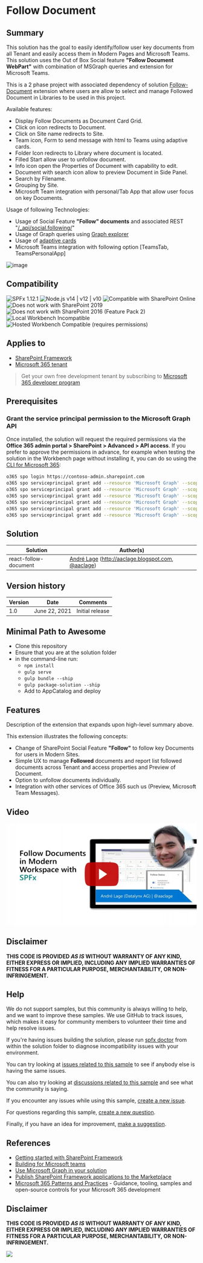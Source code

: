 # Follow Document

## Summary

This solution has the goal to easily identify/follow user key documents from all Tenant and easily access them in Modern Pages and Microsoft Teams. This solution uses the Out of Box Social feature **"Follow Document WebPart"** with combination of MSGraph queries and extension for Microsoft Teams.

This is a 2 phase project with associated dependency of solution [Follow-Document](https://github.com/pnp/sp-dev-fx-extensions/tree/main/samples/react-command-follow-document) extension where users are allow to select and manage Followed Document in Libraries to be used in this project. 

Available features:
- Display Follow Documents as Document Card Grid.
- Click on icon redirects to Document.
- Click on Site name redirects to Site.
- Team icon, Form to send message with html to Teams using adaptive cards. 
- Folder Icon redirects to Library where document is located.
- Filled Start allow user to unfollow document.
- Info icon open the Properties of Document with capability to edit.
- Document with search icon allow to preview Document in Side Panel.
- Search by Filename.
- Grouping by Site.
- Microsoft Team integration with personal/Tab App that allow user focus on key Documents. 

Usage of following Technologies:
- Usage of Social Feature **"Follow" documents** and associated REST "[/_api/social.following/](https://docs.microsoft.com/en-us/sharepoint/dev/general-development/how-to-follow-documents-sites-and-tags-by-using-the-rest-service-in-sharepoint-2)"
- Usage of Graph queries using  [Graph explorer](https://developer.microsoft.com/en-us/graph/graph-explorer)
- Usage of  [adaptive cards](https://adaptivecards.io/)
- Microsoft Teams integration with following option [TeamsTab, TeamsPersonalApp]

![image](./assets/FollowDocumentSample1.gif)


## Compatibility

![SPFx 1.12.1](https://img.shields.io/badge/SPFx-1.12.1-green.svg)
![Node.js v14 | v12 | v10](https://img.shields.io/badge/Node.js-v14%20%7C%20v12%20%7C%20v10-green.svg) 
![Compatible with SharePoint Online](https://img.shields.io/badge/SharePoint%20Online-Compatible-green.svg)
![Does not work with SharePoint 2019](https://img.shields.io/badge/SharePoint%20Server%202019-Incompatible-red.svg "SharePoint Server 2019 requires SPFx 1.4.1 or lower")
![Does not work with SharePoint 2016 (Feature Pack 2)](https://img.shields.io/badge/SharePoint%20Server%202016%20(Feature%20Pack%202)-Incompatible-red.svg "SharePoint Server 2016 Feature Pack 2 requires SPFx 1.1")
![Local Workbench Incompatible](https://img.shields.io/badge/Local%20Workbench-Incompatible-red.svg "Needs access to OneDrive documents")
![Hosted Workbench Compatible (requires permissions)](https://img.shields.io/badge/Hosted%20Workbench-Compatible%20(requires%20permissions)-yellow.svg)

## Applies to

- [SharePoint Framework](https://aka.ms/spfx)
- [Microsoft 365 tenant](https://docs.microsoft.com/en-us/sharepoint/dev/spfx/set-up-your-developer-tenant)

> Get your own free development tenant by subscribing to [Microsoft 365 developer program](http://aka.ms/o365devprogram)

## Prerequisites

### Grant the service principal permission to the Microsoft Graph API

Once installed, the solution will request the required permissions via the **Office 365 admin portal > SharePoint > Advanced > API access**.
If you prefer to approve the permissions in advance, for example when testing the solution in the Workbench page without installing it, you can do so using the [CLI for Microsoft 365](https://pnp.github.io/cli-microsoft365/):

```bash
o365 spo login https://contoso-admin.sharepoint.com
o365 spo serviceprincipal grant add --resource 'Microsoft Graph' --scope 'Files.Read'
o365 spo serviceprincipal grant add --resource 'Microsoft Graph' --scope 'Files.Read.All'
o365 spo serviceprincipal grant add --resource 'Microsoft Graph' --scope 'Sites.Read.All'
o365 spo serviceprincipal grant add --resource 'Microsoft Graph' --scope 'Team.ReadBasic.All'
o365 spo serviceprincipal grant add --resource 'Microsoft Graph' --scope 'Channel.ReadBasic.All'
o365 spo serviceprincipal grant add --resource 'Microsoft Graph' --scope 'ChannelMessage.Send'
```

## Solution

Solution|Author(s)
--------|---------
react-follow-document | [André Lage](https://github.com/aaclage) (http://aaclage.blogspot.com, [@aaclage](https://twitter.com/aaclage))

## Version history

Version|Date|Comments
-------|----|--------
1.0|June 22, 2021|Initial release



## Minimal Path to Awesome

- Clone this repository
- Ensure that you are at the solution folder
- in the command-line run:
  - `npm install`
  - `gulp serve`
  - `gulp bundle --ship`
  - `gulp package-solution --ship`
  - Add to AppCatalog and deploy

## Features

Description of the extension that expands upon high-level summary above.

This extension illustrates the following concepts:

- Change of SharePoint Social Feature **"Follow"** to follow key Documents for users in Modern Sites. 
- Simple UX to manage **Followed** documents and report list followed documents across Tenant and access properties and Preview of Document.
- Option to unfollow documents individually. 
- Integration with other services of Office 365 such us (Preview, Microsoft Team Messages).  

## Video

[![Follow Documents in Modern Workspace with SPFx](./assets/video-thumbnail.jpg)](https://www.youtube.com/watch?v=Wx7nqlP3WQU "Follow Documents in Modern Workspace with SPFx")


## Disclaimer
**THIS CODE IS PROVIDED *AS IS* WITHOUT WARRANTY OF ANY KIND, EITHER EXPRESS OR IMPLIED, INCLUDING ANY IMPLIED WARRANTIES OF FITNESS FOR A PARTICULAR PURPOSE, MERCHANTABILITY, OR NON-INFRINGEMENT.**


## Help

We do not support samples, but this community is always willing to help, and we want to improve these samples. We use GitHub to track issues, which makes it easy for  community members to volunteer their time and help resolve issues.

If you're having issues building the solution, please run [spfx doctor](https://pnp.github.io/cli-microsoft365/cmd/spfx/spfx-doctor/) from within the solution folder to diagnose incompatibility issues with your environment.

You can try looking at [issues related to this sample](https://github.com/pnp/sp-dev-fx-webparts/issues?q=label%3Areact-follow-document) to see if anybody else is having the same issues.

You can also try looking at [discussions related to this sample](https://github.com/pnp/sp-dev-fx-webparts/discussions?discussions_q=label%3Areact-follow-document) and see what the community is saying.

If you encounter any issues while using this sample, [create a new issue](https://github.com/pnp/sp-dev-fx-webparts/issues/new?assignees=&labels=Needs%3A+Triage+%3Amag%3A%2Ctype%3Abug-suspected%2Csample%3A%20react-follow-document&authors=@aaclage&template=bug-report.yml&sample=react-follow-document&authors=@aaclage&title=react-follow-document%20-%20).

For questions regarding this sample, [create a new question](https://github.com/pnp/sp-dev-fx-webparts/issues/new?assignees=&labels=Needs%3A+Triage+%3Amag%3A%2Ctype%3Aquestion%2Csample%3A%20react-follow-document&authors=@aaclage&template=question.yml&sample=react-follow-document&authors=@aaclage&title=react-follow-document%20-%20).

Finally, if you have an idea for improvement, [make a suggestion](https://github.com/pnp/sp-dev-fx-webparts/issues/new?assignees=&labels=Needs%3A+Triage+%3Amag%3A%2Ctype%3Aenhancement%2Csample%3A%20react-follow-document&authors=@aaclage&template=question.yml&sample=react-follow-document&authors=@aaclage&title=react-follow-document%20-%20).

## References

- [Getting started with SharePoint Framework](https://docs.microsoft.com/en-us/sharepoint/dev/spfx/set-up-your-developer-tenant)
- [Building for Microsoft teams](https://docs.microsoft.com/en-us/sharepoint/dev/spfx/build-for-teams-overview)
- [Use Microsoft Graph in your solution](https://docs.microsoft.com/en-us/sharepoint/dev/spfx/web-parts/get-started/using-microsoft-graph-apis)
- [Publish SharePoint Framework applications to the Marketplace](https://docs.microsoft.com/en-us/sharepoint/dev/spfx/publish-to-marketplace-overview)
- [Microsoft 365 Patterns and Practices](https://aka.ms/m365pnp) - Guidance, tooling, samples and open-source controls for your Microsoft 365 development

## Disclaimer

**THIS CODE IS PROVIDED *AS IS* WITHOUT WARRANTY OF ANY KIND, EITHER EXPRESS OR IMPLIED, INCLUDING ANY IMPLIED WARRANTIES OF FITNESS FOR A PARTICULAR PURPOSE, MERCHANTABILITY, OR NON-INFRINGEMENT.**


<img src="https://telemetry.sharepointpnp.com/sp-dev-fx-webparts/samples/react-follow-document" />